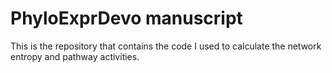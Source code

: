 # PhyloExprDevo manuscript

This is the repository that contains the code I used to calculate the network entropy and pathway activities.
